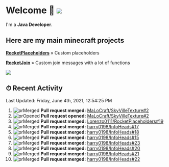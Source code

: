 # Welcome 👋 ![](https://hit.yhype.me/github/profile?user_id=69311874)

I'm a **Java Developer**.

## Here are my main minecraft projects

**[RocketPlaceholders](https://github.com/Lorenzo0111/RocketPlaceholders)** » Custom placeholders

**[RocketJoin](https://github.com/Lorenzo0111/RocketJoin)** » Custom join messages with a lot of functions

[![](https://github-readme-stats.vercel.app/api?username=Lorenzo0111&show_icons=true&count_private=true)](https://github.com/Lorenzo0111)

## ⏱ Recent Activity

<!--RECENT_ACTIVITY:last_update-->
Last Updated: Friday, June 4th, 2021, 12:54:25 PM
<!--RECENT_ACTIVITY:last_update_end-->

<!--RECENT_ACTIVITY:start-->
1. ![prMerged] **Pull request merged:** [MaLoCraft/SkyVilleTexture#2](https://github.com/MaLoCraft/SkyVilleTexture/pull/2)
2. ![prOpened] **Pull request opened:** [MaLoCraft/SkyVilleTexture#2](https://github.com/MaLoCraft/SkyVilleTexture/pull/2)
3. ![prMerged] **Pull request merged:** [Lorenzo0111/RocketPlaceholders#19](https://github.com/Lorenzo0111/RocketPlaceholders/pull/19)
4. ![prMerged] **Pull request merged:** [harry0198/InfoHeads#17](https://github.com/harry0198/InfoHeads/pull/17)
5. ![prMerged] **Pull request merged:** [harry0198/InfoHeads#18](https://github.com/harry0198/InfoHeads/pull/18)
6. ![prMerged] **Pull request merged:** [harry0198/InfoHeads#15](https://github.com/harry0198/InfoHeads/pull/15)
7. ![prMerged] **Pull request merged:** [harry0198/InfoHeads#23](https://github.com/harry0198/InfoHeads/pull/23)
8. ![prMerged] **Pull request merged:** [harry0198/InfoHeads#20](https://github.com/harry0198/InfoHeads/pull/20)
9. ![prMerged] **Pull request merged:** [harry0198/InfoHeads#21](https://github.com/harry0198/InfoHeads/pull/21)
10. ![prMerged] **Pull request merged:** [harry0198/InfoHeads#22](https://github.com/harry0198/InfoHeads/pull/22)
<!--RECENT_ACTIVITY:end-->

[issueOpened]: https://cdn.jsdelivr.net/gh/Readme-Workflows/Readme-Icons@main/icons/octicons/IssueOpenedOld.svg
[issueClosed]: https://cdn.jsdelivr.net/gh/Readme-Workflows/Readme-Icons@main/icons/octicons/IssueClosedOld.svg

[prOpened]: https://cdn.jsdelivr.net/gh/Readme-Workflows/Readme-Icons@main/icons/octicons/PullRequestOpened.svg
[prClosed]: https://cdn.jsdelivr.net/gh/Readme-Workflows/Readme-Icons@main/icons/octicons/PullRequestClosed.svg
[prMerged]: https://cdn.jsdelivr.net/gh/Readme-Workflows/Readme-Icons@main/icons/octicons/PullRequestMerged.svg

[comment]: https://cdn.jsdelivr.net/gh/Readme-Workflows/Readme-Icons@main/icons/octicons/Comment.svg

[changesRequested]: https://cdn.jsdelivr.net/gh/Readme-Workflows/Readme-Icons@main/icons/octicons/RequestedChanges.svg
[approved]: https://cdn.jsdelivr.net/gh/Readme-Workflows/Readme-Icons@main/icons/octicons/ApprovedChanges.svg

[repoCreated]: https://cdn.jsdelivr.net/gh/Readme-Workflows/Readme-Icons@main/icons/octicons/Repository.svg
[release]: https://cdn.jsdelivr.net/gh/Readme-Workflows/Readme-Icons@main/icons/octicons/Release.svg
[star]: https://cdn.jsdelivr.net/gh/Readme-Workflows/Readme-Icons@main/icons/octicons/StarredRepository.svg
[wiki]: https://cdn.jsdelivr.net/gh/Readme-Workflows/Readme-Icons@main/icons/octicons/Wiki.svg
[fork]: https://cdn.jsdelivr.net/gh/Readme-Workflows/Readme-Icons@main/icons/octicons/ForkedRepository.svg
[people]: https://cdn.jsdelivr.net/gh/Readme-Workflows/Readme-Icons@main/icons/octicons/People.svg
